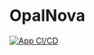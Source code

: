 # OpalNova
[![App CI/CD](https://github.com/MorphicPro/opal_nova/actions/workflows/elixir.yml/badge.svg?branch=main)](https://github.com/MorphicPro/opal_nova/actions/workflows/elixir.yml)